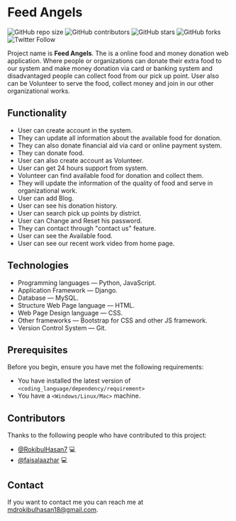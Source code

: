 # Feed Angels

![GitHub repo size](https://img.shields.io/github/repo-size/RokibulHasan7/FeedAngels3)
![GitHub contributors](https://img.shields.io/github/contributors/RokibulHasan7/FeedAngels3)
![GitHub stars](https://img.shields.io/github/stars/RokibulHasan7/FeedAngels3?style=social)
![GitHub forks](https://img.shields.io/github/forks/RokibulHasan7/FeedAngels3?style=social)
![Twitter Follow](https://img.shields.io/twitter/follow/rokibulhasan114?style=social)

Project name is **Feed Angels**. The is a online food and money donation web application. Where people or organizations can donate their extra food to our system and make money donation via card or banking system and disadvantaged people can collect food from our pick up point. User also can be Volunteer to serve the food, collect money and join in our other organizational works.

## Functionality

* User can create account in the system.
* They can update all information about the available food for donation.
* They can also donate financial aid via card or online payment system.
* They can donate food.
* User can also create account as Volunteer.
* User can get 24 hours support from system.
* Volunteer can find available food for donation and collect them.
* They will update the information of the quality of food and serve in organizational work.
* User can add Blog.
* User can see his donation history.
* User can search pick up points by district.
* User can Change and Reset his password.
* They can contact through "contact us" feature.
* User can see the Available food.
* User can see our recent work video from home page.


## Technologies

* Programming languages — Python, JavaScript.
* Application Framework — Django. 
* Database — MySQL.
* Structure Web Page language — HTML.
* Web Page Design language — CSS.
* Other frameworks — Bootstrap for CSS and other JS framework.
* Version Control System — Git.

## Prerequisites

Before you begin, ensure you have met the following requirements:

* You have installed the latest version of `<coding_language/dependency/requirement>`
* You have a `<Windows/Linux/Mac>` machine.

## Contributors

Thanks to the following people who have contributed to this project:

* [@RokibulHasan7](https://github.com/RokibulHasan7) 💻 
* [@faisalaazhar](https://github.com/faisalaazhar) 💻 


## Contact

If you want to contact me you can reach me at <mdrokibulhasan18@gmail.com>.
